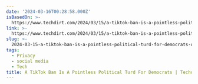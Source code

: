 ```yaml
---
date: '2024-03-16T00:28:58.000Z'
isBasedOn: >-
  https://www.techdirt.com/2024/03/15/a-tiktok-ban-is-a-pointless-political-turd-for-democrats/
link: >-
  https://www.techdirt.com/2024/03/15/a-tiktok-ban-is-a-pointless-political-turd-for-democrats/
slug: >-
  2024-03-15-a-tiktok-ban-is-a-pointless-political-turd-for-democrats-or-techdirt
tags:
  - Privacy
  - social media
  - Tech
title: A TikTok Ban Is A Pointless Political Turd For Democrats | Techdirt
---
```



